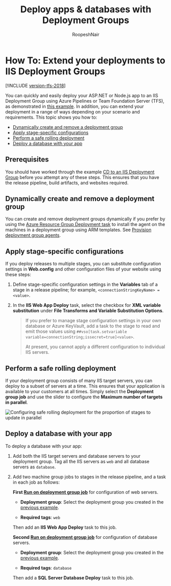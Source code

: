 ﻿---
title: Deploy apps & databases with Deployment Groups
description: Deploy an app to IIS servers using Deployment Groups in Azure Pipelines or Team Foundation Server (TFS)
ms.assetid: 9FC7A7FC-0386-478A-BE1D-0A0B8104ED42
ms.topic: conceptual
ms.custom: seodec18
ms.author: ronai
author: RoopeshNair
ms.date: 12/07/2018
monikerRange: '>= tfs-2018'
---

# How To: Extend your deployments to IIS Deployment Groups

[!INCLUDE [version-tfs-2018](../../includes/version-tfs-2018.md)]

You can quickly and easily deploy your ASP.NET or Node.js app to an IIS Deployment Group using
Azure Pipelines or Team Foundation Server (TFS),
as demonstrated in [this example](deploy-webdeploy-iis-deploygroups.md).
In addition, you can extend your deployment in a range of ways
depending on your scenario and requirements. This topic shows you how to:

- [Dynamically create and remove a deployment group](#depgroup)
- [Apply stage-specific configurations](#envirconfig)
- [Perform a safe rolling deployment](#rolling)
- [Deploy a database with your app](#database)

## Prerequisites

You should have worked through the example [CD to an IIS Deployment Group](deploy-webdeploy-iis-deploygroups.md) before you attempt any of these steps.
This ensures that you have the release pipeline, build artifacts, and websites required.

<a name="depgroup"></a>

## Dynamically create and remove a deployment group

You can create and remove deployment groups dynamically if you prefer by using
the [Azure Resource Group Deployment task](https://aka.ms/argtaskreadme)
to install the agent on the machines in a deployment group using ARM templates.
See [Provision deployment group agents](../../release/deployment-groups/howto-provision-deployment-group-agents.md).

<a name="envirconfig"></a>

## Apply stage-specific configurations

If you deploy releases to multiple stages, you can substitute configuration settings in **Web.config** and other configuration files of your website using these steps:

1.  Define stage-specific configuration settings in the **Variables** tab of a stage in a release pipeline; for example,
    `<connectionStringKeyName> = <value>`.

2.  In the **IIS Web App Deploy** task, select the checkbox for **XML variable substitution** under **File Transforms and Variable Substitution Options**.

    > If you prefer to manage stage configuration settings in
    > your own database or Azure KeyVault, add a task to the stage to read and emit those values using
    > `##vso[task.setvariable variable=connectionString;issecret=true]<value>`.
    >
    > At present, you cannot apply a different configuration to individual IIS servers.

<a name="rolling"></a>

## Perform a safe rolling deployment

If your deployment group consists of many IIS target servers, you can deploy to a subset of servers at a time.
This ensures that your application is available to your customers at all times.
Simply select the **Deployment group job** and use the slider to configure the **Maximum number of targets in parallel**.

![Configuring safe rolling deployment for the proportion of stages to update in parallel](media/howto-webdeploy-iis-deploygroups/safe-rolling-deployment.png)

<a name="database"></a>

## Deploy a database with your app

To deploy a database with your app:

1.  Add both the IIS target servers and database servers to your deployment group.
    Tag all the IIS servers as `web` and all database servers as `database`.

1.  Add two machine group jobs to stages in the release pipeline, and a task in each job as follows:

    **First [Run on deployment group job](../../process/phases.md)** for configuration of web servers.

    - **Deployment group**: Select the deployment group you created in the [previous example](deploy-webdeploy-iis-deploygroups.md).

    - **Required tags**: `web`<p />

    Then add an **IIS Web App Deploy** task to this job.

    **Second [Run on deployment group job](../../process/phases.md)** for configuration of database servers.

    - **Deployment group**: Select the deployment group you created in the [previous example](deploy-webdeploy-iis-deploygroups.md).

    - **Required tags**: `database`<p />

    Then add a **SQL Server Database Deploy** task to this job.
